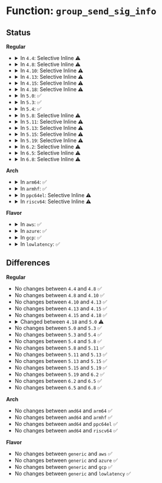 # Function: <code>group_send_sig_info</code>

## Status
<b>Regular</b>
<ul>
<li>
<details>
<summary>In <code>4.4</code>: Selective Inline ⚠️</summary>

```c
int group_send_sig_info(int sig, struct siginfo *info, struct task_struct *p);
```

**Collision:** Unique Global

**Inline:** Selective

**Transformation:** False

**Instances:**

```
In kernel/signal.c (ffffffff8108f760)
Location: kernel/signal.c:1254
Inline: True
Direct callers:
  - kernel/exit.c:do_exit
  - kernel/signal.c:__kill_pgrp_info
  - kernel/signal.c:kill_pid_info
  - kernel/signal.c:SYSC_kill
```
**Symbols:**

```
ffffffff8108f760-ffffffff8108f79c: group_send_sig_info (STB_GLOBAL)
```
</details>
</li>
<li>
<details>
<summary>In <code>4.8</code>: Selective Inline ⚠️</summary>

```c
int group_send_sig_info(int sig, struct siginfo *info, struct task_struct *p);
```

**Collision:** Unique Global

**Inline:** Selective

**Transformation:** False

**Instances:**

```
In kernel/signal.c (ffffffff810927e0)
Location: kernel/signal.c:1254
Inline: True
Direct callers:
  - kernel/exit.c:do_exit
  - kernel/signal.c:SYSC_kill
  - kernel/signal.c:kill_pid_info
  - kernel/signal.c:__kill_pgrp_info
```
**Symbols:**

```
ffffffff810927e0-ffffffff8109281c: group_send_sig_info (STB_GLOBAL)
```
</details>
</li>
<li>
<details>
<summary>In <code>4.10</code>: Selective Inline ⚠️</summary>

```c
int group_send_sig_info(int sig, struct siginfo *info, struct task_struct *p);
```

**Collision:** Unique Global

**Inline:** Selective

**Transformation:** False

**Instances:**

```
In kernel/signal.c (ffffffff81097770)
Location: kernel/signal.c:1260
Inline: True
Direct callers:
  - kernel/exit.c:do_exit
  - kernel/signal.c:SYSC_kill
  - kernel/signal.c:kill_pid_info
  - kernel/signal.c:__kill_pgrp_info
```
**Symbols:**

```
ffffffff81097770-ffffffff810977ac: group_send_sig_info (STB_GLOBAL)
```
</details>
</li>
<li>
<details>
<summary>In <code>4.13</code>: Selective Inline ⚠️</summary>

```c
int group_send_sig_info(int sig, struct siginfo *info, struct task_struct *p);
```

**Collision:** Unique Global

**Inline:** Selective

**Transformation:** False

**Instances:**

```
In kernel/signal.c (ffffffff81094a90)
Location: kernel/signal.c:1278
Inline: True
Direct callers:
  - kernel/exit.c:do_exit
  - kernel/signal.c:SYSC_kill
  - kernel/signal.c:kill_pid_info
  - kernel/signal.c:__kill_pgrp_info
```
**Symbols:**

```
ffffffff81094a90-ffffffff81094acc: group_send_sig_info (STB_GLOBAL)
```
</details>
</li>
<li>
<details>
<summary>In <code>4.15</code>: Selective Inline ⚠️</summary>

```c
int group_send_sig_info(int sig, struct siginfo *info, struct task_struct *p);
```

**Collision:** Unique Global

**Inline:** Selective

**Transformation:** False

**Instances:**

```
In kernel/signal.c (ffffffff8109b930)
Location: kernel/signal.c:1279
Inline: True
Direct callers:
  - kernel/exit.c:do_exit
  - kernel/signal.c:SYSC_kill
  - kernel/signal.c:kill_pid_info
  - kernel/signal.c:__kill_pgrp_info
```
**Symbols:**

```
ffffffff8109b930-ffffffff8109b96c: group_send_sig_info (STB_GLOBAL)
```
</details>
</li>
<li>
<details>
<summary>In <code>4.18</code>: Selective Inline ⚠️</summary>

```c
int group_send_sig_info(int sig, struct siginfo *info, struct task_struct *p);
```

**Collision:** Unique Global

**Inline:** Selective

**Transformation:** False

**Instances:**

```
In kernel/signal.c (ffffffff8109f980)
Location: kernel/signal.c:1277
Inline: True
Direct callers:
  - kernel/exit.c:do_exit
  - kernel/signal.c:__do_sys_kill
  - kernel/signal.c:kill_pid_info
  - kernel/signal.c:__kill_pgrp_info
```
**Symbols:**

```
ffffffff8109f980-ffffffff8109f9c3: group_send_sig_info (STB_GLOBAL)
```
</details>
</li>
<li>
<details>
<summary>In <code>5.0</code>: ✅</summary>

```c
int group_send_sig_info(int sig, struct kernel_siginfo *info, struct task_struct *p, enum pid_type type);
```

**Collision:** Unique Global

**Inline:** No

**Transformation:** False

**Instances:**

```
In kernel/signal.c (ffffffff810a7c30)
Location: kernel/signal.c:1360
Inline: False
Direct callers:
  - kernel/exit.c:do_exit
  - kernel/signal.c:kill_something_info
  - kernel/signal.c:kill_pid_info
  - kernel/signal.c:__kill_pgrp_info
  - kernel/pid_namespace.c:zap_pid_ns_processes
```
**Symbols:**

```
ffffffff810a7c30-ffffffff810a7c7a: group_send_sig_info (STB_GLOBAL)
```
</details>
</li>
<li>
<details>
<summary>In <code>5.3</code>: ✅</summary>

```c
int group_send_sig_info(int sig, struct kernel_siginfo *info, struct task_struct *p, enum pid_type type);
```

**Collision:** Unique Global

**Inline:** No

**Transformation:** False

**Instances:**

```
In kernel/signal.c (ffffffff810ad7a0)
Location: kernel/signal.c:1398
Inline: False
Direct callers:
  - kernel/exit.c:do_exit
  - kernel/signal.c:kill_something_info
  - kernel/signal.c:kill_pid_info
  - kernel/signal.c:__kill_pgrp_info
  - kernel/pid_namespace.c:zap_pid_ns_processes
  - kernel/trace/bpf_trace.c:bpf_send_signal
  - kernel/trace/bpf_trace.c:do_bpf_send_signal
```
**Symbols:**

```
ffffffff810ad7a0-ffffffff810ad7f0: group_send_sig_info (STB_GLOBAL)
```
</details>
</li>
<li>
<details>
<summary>In <code>5.4</code>: ✅</summary>

```c
int group_send_sig_info(int sig, struct kernel_siginfo *info, struct task_struct *p, enum pid_type type);
```

**Collision:** Unique Global

**Inline:** No

**Transformation:** False

**Instances:**

```
In kernel/signal.c (ffffffff810b3dc0)
Location: kernel/signal.c:1403
Inline: False
Direct callers:
  - kernel/exit.c:do_exit
  - kernel/signal.c:kill_something_info
  - kernel/signal.c:kill_pid_info
  - kernel/signal.c:__kill_pgrp_info
  - kernel/pid_namespace.c:zap_pid_ns_processes
  - kernel/trace/bpf_trace.c:bpf_send_signal
  - kernel/trace/bpf_trace.c:do_bpf_send_signal
```
**Symbols:**

```
ffffffff810b3dc0-ffffffff810b3e10: group_send_sig_info (STB_GLOBAL)
```
</details>
</li>
<li>
<details>
<summary>In <code>5.8</code>: Selective Inline ⚠️</summary>

```c
int group_send_sig_info(int sig, struct kernel_siginfo *info, struct task_struct *p, enum pid_type type);
```

**Collision:** Unique Global

**Inline:** Selective

**Transformation:** False

**Instances:**

```
In kernel/signal.c (ffffffff810bd341)
Location: kernel/signal.c:1403
Inline: True
Inline callers:
  - kernel/signal.c:kill_pid
  - kernel/signal.c:kill_something_info
  - kernel/signal.c:__kill_pgrp_info
Direct callers:
  - kernel/exit.c:forget_original_parent
  - kernel/pid_namespace.c:zap_pid_ns_processes
  - kernel/trace/bpf_trace.c:bpf_send_signal_common
  - kernel/trace/bpf_trace.c:do_bpf_send_signal
```
**Symbols:**

```
ffffffff810bc8a0-ffffffff810bc8f0: group_send_sig_info (STB_GLOBAL)
```
</details>
</li>
<li>
<details>
<summary>In <code>5.11</code>: Selective Inline ⚠️</summary>

```c
int group_send_sig_info(int sig, struct kernel_siginfo *info, struct task_struct *p, enum pid_type type);
```

**Collision:** Unique Global

**Inline:** Selective

**Transformation:** False

**Instances:**

```
In kernel/signal.c (ffffffff810b8779)
Location: kernel/signal.c:1404
Inline: True
Inline callers:
  - kernel/signal.c:kill_something_info
  - kernel/signal.c:kill_pid_info
  - kernel/signal.c:__kill_pgrp_info
Direct callers:
  - kernel/exit.c:forget_original_parent
  - kernel/pid_namespace.c:zap_pid_ns_processes
  - kernel/trace/bpf_trace.c:bpf_send_signal_common
  - kernel/trace/bpf_trace.c:do_bpf_send_signal
```
**Symbols:**

```
ffffffff810b7b90-ffffffff810b7bf5: group_send_sig_info (STB_GLOBAL)
```
</details>
</li>
<li>
<details>
<summary>In <code>5.13</code>: Selective Inline ⚠️</summary>

```c
int group_send_sig_info(int sig, struct kernel_siginfo *info, struct task_struct *p, enum pid_type type);
```

**Collision:** Unique Global

**Inline:** Selective

**Transformation:** False

**Instances:**

```
In kernel/signal.c (ffffffff810b9cf9)
Location: kernel/signal.c:1406
Inline: True
Inline callers:
  - kernel/signal.c:kill_something_info
  - kernel/signal.c:kill_pid_info
  - kernel/signal.c:__kill_pgrp_info
Direct callers:
  - kernel/exit.c:forget_original_parent
  - kernel/pid_namespace.c:zap_pid_ns_processes
  - kernel/trace/bpf_trace.c:bpf_send_signal_common
  - kernel/trace/bpf_trace.c:do_bpf_send_signal
```
**Symbols:**

```
ffffffff810b90f0-ffffffff810b9155: group_send_sig_info (STB_GLOBAL)
```
</details>
</li>
<li>
<details>
<summary>In <code>5.15</code>: Selective Inline ⚠️</summary>

```c
int group_send_sig_info(int sig, struct kernel_siginfo *info, struct task_struct *p, enum pid_type type);
```

**Collision:** Unique Global

**Inline:** Selective

**Transformation:** False

**Instances:**

```
In kernel/signal.c (ffffffff810cc309)
Location: kernel/signal.c:1432
Inline: True
Inline callers:
  - kernel/signal.c:kill_something_info
  - kernel/signal.c:kill_pid_info
  - kernel/signal.c:__kill_pgrp_info
Direct callers:
  - kernel/exit.c:forget_original_parent
  - kernel/pid_namespace.c:zap_pid_ns_processes
  - kernel/trace/bpf_trace.c:bpf_send_signal_common
  - kernel/trace/bpf_trace.c:do_bpf_send_signal
```
**Symbols:**

```
ffffffff810cb680-ffffffff810cb6e5: group_send_sig_info (STB_GLOBAL)
```
</details>
</li>
<li>
<details>
<summary>In <code>5.19</code>: Selective Inline ⚠️</summary>

```c
int group_send_sig_info(int sig, struct kernel_siginfo *info, struct task_struct *p, enum pid_type type);
```

**Collision:** Unique Global

**Inline:** Selective

**Transformation:** False

**Instances:**

```
In kernel/signal.c (ffffffff810e33b8)
Location: kernel/signal.c:1433
Inline: True
Inline callers:
  - kernel/signal.c:kill_pid
  - kernel/signal.c:kill_something_info
  - kernel/signal.c:__kill_pgrp_info
Direct callers:
  - kernel/exit.c:forget_original_parent
  - kernel/pid_namespace.c:zap_pid_ns_processes
  - kernel/trace/bpf_trace.c:bpf_send_signal_common
  - kernel/trace/bpf_trace.c:do_bpf_send_signal
  - drivers/tty/tty_io.c:__do_SAK
  - drivers/tty/tty_io.c:__do_SAK
  - drivers/tty/tty_io.c:__do_SAK
```
**Symbols:**

```
ffffffff810e25e0-ffffffff810e2666: group_send_sig_info (STB_GLOBAL)
```
</details>
</li>
<li>
<details>
<summary>In <code>6.2</code>: Selective Inline ⚠️</summary>

```c
int group_send_sig_info(int sig, struct kernel_siginfo *info, struct task_struct *p, enum pid_type type);
```

**Collision:** Unique Global

**Inline:** Selective

**Transformation:** False

**Instances:**

```
In kernel/signal.c (ffffffff81103918)
Location: kernel/signal.c:1434
Inline: True
Inline callers:
  - kernel/signal.c:kill_pid
  - kernel/signal.c:kill_something_info
  - kernel/signal.c:__kill_pgrp_info
Direct callers:
  - kernel/exit.c:forget_original_parent
  - kernel/pid_namespace.c:zap_pid_ns_processes
  - kernel/trace/bpf_trace.c:bpf_send_signal_common
  - kernel/trace/bpf_trace.c:do_bpf_send_signal
  - drivers/tty/tty_io.c:__do_SAK
  - drivers/tty/tty_io.c:__do_SAK
  - drivers/tty/tty_io.c:__do_SAK
```
**Symbols:**

```
ffffffff811029c0-ffffffff81102a46: group_send_sig_info (STB_GLOBAL)
```
</details>
</li>
<li>
<details>
<summary>In <code>6.5</code>: Selective Inline ⚠️</summary>

```c
int group_send_sig_info(int sig, struct kernel_siginfo *info, struct task_struct *p, enum pid_type type);
```

**Collision:** Unique Global

**Inline:** Selective

**Transformation:** False

**Instances:**

```
In kernel/signal.c (ffffffff8110fb58)
Location: kernel/signal.c:1440
Inline: True
Inline callers:
  - kernel/signal.c:kill_pid
  - kernel/signal.c:kill_something_info
  - kernel/signal.c:__kill_pgrp_info
Direct callers:
  - kernel/exit.c:forget_original_parent
  - kernel/pid_namespace.c:zap_pid_ns_processes
  - kernel/trace/bpf_trace.c:bpf_send_signal_common
  - kernel/trace/bpf_trace.c:do_bpf_send_signal
  - drivers/tty/tty_io.c:__do_SAK
  - drivers/tty/tty_io.c:__do_SAK
  - drivers/tty/tty_io.c:__do_SAK
```
**Symbols:**

```
ffffffff8110ec00-ffffffff8110ec86: group_send_sig_info (STB_GLOBAL)
```
</details>
</li>
<li>
<details>
<summary>In <code>6.8</code>: Selective Inline ⚠️</summary>

```c
int group_send_sig_info(int sig, struct kernel_siginfo *info, struct task_struct *p, enum pid_type type);
```

**Collision:** Unique Global

**Inline:** Selective

**Transformation:** False

**Instances:**

```
In kernel/signal.c (ffffffff811194c8)
Location: kernel/signal.c:1441
Inline: True
Inline callers:
  - kernel/signal.c:kill_pid
  - kernel/signal.c:kill_something_info
  - kernel/signal.c:__kill_pgrp_info
Direct callers:
  - kernel/exit.c:forget_original_parent
  - kernel/pid_namespace.c:zap_pid_ns_processes
  - kernel/trace/bpf_trace.c:bpf_send_signal_common
  - kernel/trace/bpf_trace.c:do_bpf_send_signal
  - drivers/tty/tty_io.c:__do_SAK
  - drivers/tty/tty_io.c:__do_SAK
  - drivers/tty/tty_io.c:__do_SAK
```
**Symbols:**

```
ffffffff81118580-ffffffff81118606: group_send_sig_info (STB_GLOBAL)
```
</details>
</li>
</ul>
<b>Arch</b>
<ul>
<li>
<details>
<summary>In <code>arm64</code>: ✅</summary>

```c
int group_send_sig_info(int sig, struct kernel_siginfo *info, struct task_struct *p, enum pid_type type);
```

**Collision:** Unique Global

**Inline:** No

**Transformation:** False

**Instances:**

```
In kernel/signal.c (ffff80001010fde8)
Location: kernel/signal.c:1403
Inline: False
Direct callers:
  - kernel/exit.c:do_exit
  - kernel/signal.c:__arm64_sys_kill
  - kernel/signal.c:kill_pid_info
  - kernel/signal.c:__kill_pgrp_info
  - kernel/pid_namespace.c:zap_pid_ns_processes
  - kernel/trace/bpf_trace.c:do_bpf_send_signal
```
**Symbols:**

```
ffff80001010fde8-ffff80001010fe60: group_send_sig_info (STB_GLOBAL)
```
</details>
</li>
<li>
<details>
<summary>In <code>armhf</code>: ✅</summary>

```c
int group_send_sig_info(int sig, struct kernel_siginfo *info, struct task_struct *p, enum pid_type type);
```

**Collision:** Unique Global

**Inline:** No

**Transformation:** False

**Instances:**

```
In kernel/signal.c (c0367bc8)
Location: kernel/signal.c:1403
Inline: False
Direct callers:
  - kernel/exit.c:do_exit
  - kernel/signal.c:__se_sys_kill
  - kernel/signal.c:kill_pid_info
  - kernel/signal.c:__kill_pgrp_info
  - kernel/pid_namespace.c:zap_pid_ns_processes
  - kernel/trace/bpf_trace.c:bpf_send_signal
  - kernel/trace/bpf_trace.c:do_bpf_send_signal
```
**Symbols:**

```
c0367bc8-c0367c20: group_send_sig_info (STB_GLOBAL)
```
</details>
</li>
<li>
<details>
<summary>In <code>ppc64el</code>: Selective Inline ⚠️</summary>

```c
int group_send_sig_info(int sig, struct kernel_siginfo *info, struct task_struct *p, enum pid_type type);
```

**Collision:** Unique Global

**Inline:** Selective

**Transformation:** False

**Instances:**

```
In kernel/signal.c (c0000000001574c0)
Location: kernel/signal.c:1403
Inline: True
Direct callers:
  - kernel/exit.c:do_exit
  - kernel/signal.c:__se_sys_kill
  - kernel/signal.c:kill_pid_info
  - kernel/signal.c:__kill_pgrp_info
  - kernel/pid_namespace.c:zap_pid_ns_processes
  - kernel/trace/bpf_trace.c:do_bpf_send_signal
```
**Symbols:**

```
c0000000001574c0-c000000000157560: group_send_sig_info (STB_GLOBAL)
```
</details>
</li>
<li>
<details>
<summary>In <code>riscv64</code>: Selective Inline ⚠️</summary>

```c
int group_send_sig_info(int sig, struct kernel_siginfo *info, struct task_struct *p, enum pid_type type);
```

**Collision:** Unique Global

**Inline:** Selective

**Transformation:** False

**Instances:**

```
In kernel/signal.c (ffffffe0000d0126)
Location: kernel/signal.c:1403
Inline: True
Direct callers:
  - kernel/exit.c:do_exit
  - kernel/signal.c:__se_sys_kill
  - kernel/signal.c:kill_pid_info
  - kernel/signal.c:__kill_pgrp_info
  - kernel/pid_namespace.c:zap_pid_ns_processes
```
**Symbols:**

```
ffffffe0000d0126-ffffffe0000d018a: group_send_sig_info (STB_GLOBAL)
```
</details>
</li>
</ul>
<b>Flavor</b>
<ul>
<li>
<details>
<summary>In <code>aws</code>: ✅</summary>

```c
int group_send_sig_info(int sig, struct kernel_siginfo *info, struct task_struct *p, enum pid_type type);
```

**Collision:** Unique Global

**Inline:** No

**Transformation:** False

**Instances:**

```
In kernel/signal.c (ffffffff810ae130)
Location: kernel/signal.c:1403
Inline: False
Direct callers:
  - kernel/exit.c:do_exit
  - kernel/signal.c:kill_something_info
  - kernel/signal.c:kill_pid_info
  - kernel/signal.c:__kill_pgrp_info
  - kernel/pid_namespace.c:zap_pid_ns_processes
  - kernel/trace/bpf_trace.c:bpf_send_signal
  - kernel/trace/bpf_trace.c:do_bpf_send_signal
```
**Symbols:**

```
ffffffff810ae130-ffffffff810ae180: group_send_sig_info (STB_GLOBAL)
```
</details>
</li>
<li>
<details>
<summary>In <code>azure</code>: ✅</summary>

```c
int group_send_sig_info(int sig, struct kernel_siginfo *info, struct task_struct *p, enum pid_type type);
```

**Collision:** Unique Global

**Inline:** No

**Transformation:** False

**Instances:**

```
In kernel/signal.c (ffffffff8109ca80)
Location: kernel/signal.c:1403
Inline: False
Direct callers:
  - kernel/exit.c:do_exit
  - kernel/signal.c:kill_something_info
  - kernel/signal.c:kill_pid_info
  - kernel/signal.c:__kill_pgrp_info
  - kernel/pid_namespace.c:zap_pid_ns_processes
  - kernel/trace/bpf_trace.c:bpf_send_signal
  - kernel/trace/bpf_trace.c:do_bpf_send_signal
```
**Symbols:**

```
ffffffff8109ca80-ffffffff8109cad0: group_send_sig_info (STB_GLOBAL)
```
</details>
</li>
<li>
<details>
<summary>In <code>gcp</code>: ✅</summary>

```c
int group_send_sig_info(int sig, struct kernel_siginfo *info, struct task_struct *p, enum pid_type type);
```

**Collision:** Unique Global

**Inline:** No

**Transformation:** False

**Instances:**

```
In kernel/signal.c (ffffffff810ad690)
Location: kernel/signal.c:1403
Inline: False
Direct callers:
  - kernel/exit.c:do_exit
  - kernel/signal.c:kill_something_info
  - kernel/signal.c:kill_pid_info
  - kernel/signal.c:__kill_pgrp_info
  - kernel/pid_namespace.c:zap_pid_ns_processes
  - kernel/trace/bpf_trace.c:bpf_send_signal
  - kernel/trace/bpf_trace.c:do_bpf_send_signal
```
**Symbols:**

```
ffffffff810ad690-ffffffff810ad6e0: group_send_sig_info (STB_GLOBAL)
```
</details>
</li>
<li>
<details>
<summary>In <code>lowlatency</code>: ✅</summary>

```c
int group_send_sig_info(int sig, struct kernel_siginfo *info, struct task_struct *p, enum pid_type type);
```

**Collision:** Unique Global

**Inline:** No

**Transformation:** False

**Instances:**

```
In kernel/signal.c (ffffffff810b5880)
Location: kernel/signal.c:1403
Inline: False
Direct callers:
  - kernel/exit.c:do_exit
  - kernel/signal.c:kill_something_info
  - kernel/signal.c:kill_pid_info
  - kernel/signal.c:__kill_pgrp_info
  - kernel/pid_namespace.c:zap_pid_ns_processes
  - kernel/trace/bpf_trace.c:bpf_send_signal
  - kernel/trace/bpf_trace.c:do_bpf_send_signal
```
**Symbols:**

```
ffffffff810b5880-ffffffff810b58ef: group_send_sig_info (STB_GLOBAL)
```
</details>
</li>
</ul>

## Differences
<b>Regular</b>
<ul>
<li>
No changes between <code>4.4</code> and <code>4.8</code> ✅
</li>
<li>
No changes between <code>4.8</code> and <code>4.10</code> ✅
</li>
<li>
No changes between <code>4.10</code> and <code>4.13</code> ✅
</li>
<li>
No changes between <code>4.13</code> and <code>4.15</code> ✅
</li>
<li>
No changes between <code>4.15</code> and <code>4.18</code> ✅
</li>
<li>
<details>
<summary>Changed between <code>4.18</code> and <code>5.0</code> ⚠️</summary>
<ul>
<li>
<b>Param added. </b>
<code>enum pid_type type</code>
</li>
<li>
<b>Param type changed. </b>
<code>struct siginfo *info</code> ➡️ <code>struct kernel_siginfo *info</code>
</li>
</ul>
</details>
</li>
<li>
No changes between <code>5.0</code> and <code>5.3</code> ✅
</li>
<li>
No changes between <code>5.3</code> and <code>5.4</code> ✅
</li>
<li>
No changes between <code>5.4</code> and <code>5.8</code> ✅
</li>
<li>
No changes between <code>5.8</code> and <code>5.11</code> ✅
</li>
<li>
No changes between <code>5.11</code> and <code>5.13</code> ✅
</li>
<li>
No changes between <code>5.13</code> and <code>5.15</code> ✅
</li>
<li>
No changes between <code>5.15</code> and <code>5.19</code> ✅
</li>
<li>
No changes between <code>5.19</code> and <code>6.2</code> ✅
</li>
<li>
No changes between <code>6.2</code> and <code>6.5</code> ✅
</li>
<li>
No changes between <code>6.5</code> and <code>6.8</code> ✅
</li>
</ul>
<b>Arch</b>
<ul>
<li>
No changes between <code>amd64</code> and <code>arm64</code> ✅
</li>
<li>
No changes between <code>amd64</code> and <code>armhf</code> ✅
</li>
<li>
No changes between <code>amd64</code> and <code>ppc64el</code> ✅
</li>
<li>
No changes between <code>amd64</code> and <code>riscv64</code> ✅
</li>
</ul>
<b>Flavor</b>
<ul>
<li>
No changes between <code>generic</code> and <code>aws</code> ✅
</li>
<li>
No changes between <code>generic</code> and <code>azure</code> ✅
</li>
<li>
No changes between <code>generic</code> and <code>gcp</code> ✅
</li>
<li>
No changes between <code>generic</code> and <code>lowlatency</code> ✅
</li>
</ul>
